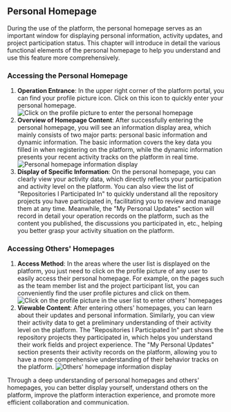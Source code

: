 ## Personal Homepage

During the use of the platform, the personal homepage serves as an important window for displaying personal information, activity updates, and project participation status. This chapter will introduce in detail the various functional elements of the personal homepage to help you understand and use this feature more comprehensively.

### Accessing the Personal Homepage

1. **Operation Entrance**: In the upper right corner of the platform portal, you can find your profile picture icon. Click on this icon to quickly enter your personal homepage.
  ![Click on the profile picture to enter the personal homepage](/portal/personal-main.png)
2. **Overview of Homepage Content**: After successfully entering the personal homepage, you will see an information display area, which mainly consists of two major parts: personal basic information and dynamic information. The basic information covers the key data you filled in when registering on the platform, while the dynamic information presents your recent activity tracks on the platform in real time.
  ![Personal homepage information display](/portal/personal-main2.png)
3. **Display of Specific Information**: On the personal homepage, you can clearly view your activity data, which directly reflects your participation and activity level on the platform. You can also view the list of "Repositories I Participated In" to quickly understand all the repository projects you have participated in, facilitating you to review and manage them at any time. Meanwhile, the "My Personal Updates" section will record in detail your operation records on the platform, such as the content you published, the discussions you participated in, etc., helping you better grasp your activity situation on the platform.

### Accessing Others' Homepages

1. **Access Method**: In the areas where the user list is displayed on the platform, you just need to click on the profile picture of any user to easily access their personal homepage. For example, on the pages such as the team member list and the project participant list, you can conveniently find the user profile pictures and click on them.
  ![Click on the profile picture in the user list to enter others' homepages](/portal/personal-main3.png)
2. **Viewable Content**: After entering others' homepages, you can learn about their updates and personal information. Similarly, you can view their activity data to get a preliminary understanding of their activity level on the platform. The "Repositories I Participated In" part shows the repository projects they participated in, which helps you understand their work fields and project experience. The "My Personal Updates" section presents their activity records on the platform, allowing you to have a more comprehensive understanding of their behavior tracks on the platform.
  ![Others' homepage information display](/portal/personal-main4.png)

Through a deep understanding of personal homepages and others' homepages, you can better display yourself, understand others on the platform, improve the platform interaction experience, and promote more efficient collaboration and communication. 